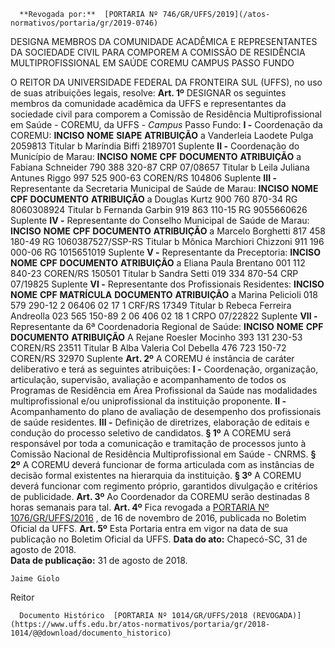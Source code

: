       **Revogada por:**  [PORTARIA Nº 746/GR/UFFS/2019](/atos-normativos/portaria/gr/2019-0746) 

   DESIGNA MEMBROS DA COMUNIDADE ACADÊMICA E REPRESENTANTES DA SOCIEDADE CIVIL PARA COMPOREM A COMISSÃO DE RESIDÊNCIA MULTIPROFISSIONAL EM SAÚDE COREMU CAMPUS PASSO FUNDO  

 O REITOR DA UNIVERSIDADE FEDERAL DA FRONTEIRA SUL (UFFS), no uso de suas atribuições legais, resolve:   **Art. 1º** DESIGNAR os seguintes membros da comunidade acadêmica da UFFS e representantes da sociedade civil para comporem a Comissão de Residência Multiprofissional em Saúde - COREMU, da UFFS - *Campus* Passo Fundo: **I -** Coordenação da COREMU:     **INCISO**    **NOME**    **SIAPE**    **ATRIBUIÇÃO**      a   Vanderleia Laodete Pulga   2059813   Titular     b   Maríndia Biffi   2189701   Suplente     **II -** Coordenação do Município de Marau:     **INCISO**    **NOME**    **CPF**    **DOCUMENTO**     **ATRIBUIÇÃO**      a   Fabiana Schneider   790 388 320-87   CRP 07/08657   Titular     b   Leila Juliana Antunes Riggo   997 525 900-63   COREN/RS 104806   Suplente     **III -** Representante da Secretaria Municipal de Saúde de Marau:     **INCISO**    **NOME**    **CPF**    **DOCUMENTO**     **ATRIBUIÇÃO**      a   Douglas Kurtz   900 760 870-34   RG 8060308924   Titular     b   Fernanda Garbin   919 863 110-15   RG 9055660626   Suplente     **IV -** Representante do Conselho Municipal de Saúde de Marau:     **INCISO**    **NOME**    **CPF**    **DOCUMENTO**     **ATRIBUIÇÃO**      a   Marcelo Borghetti   817 458 180-49   RG 1060387527/SSP-RS   Titular     b   Mônica Marchiori Chizzoni   911 196 000-06   RG 1015651019   Suplente     **V -** Representante da Preceptoria:     **INCISO**    **NOME**    **CPF**    **DOCUMENTO**     **ATRIBUIÇÃO**      a   Eliana Paula Brentano   001 112 840-23   COREN/RS 150501   Titular     b   Sandra Setti   019 334 870-54   CRP 07/19825   Suplente     **VI -** Representante dos Profissionais Residentes:     **INCISO**    **NOME**    **CPF**    **MATRÍCULA**    **DOCUMENTO**    **ATRIBUIÇÃO**      a   Marina Pelicioli   018 579 290-12   2 06406 02 17 1   CRF/RS 17349   Titular     b   Rebeca Ferreira Andreolla   023 565 150-89   2 06 406 02 18 1   CRPO 07/22822   Suplente     **VII -** Representante da 6ª Coordenadoria Regional de Saúde:     **INCISO**    **NOME**    **CPF**    **DOCUMENTO**     **ATRIBUIÇÃO**      A   Rejane Roesler Mocinho   393 131 230-53   COREN/RS 23511   Titular     B   Alba Valeria Col Debella   476 723 150-72   COREN/RS 32970   Suplente       **Art. 2º** A COREMU é instância de caráter deliberativo e terá as seguintes atribuições: **I -** Coordenação, organização, articulação, supervisão, avaliação e acompanhamento de todos os Programas de Residência em Área Profissional da Saúde nas modalidades multiprofissional e/ou uniprofissional da instituição proponente. **II -** Acompanhamento do plano de avaliação de desempenho dos profissionais de saúde residentes. **III -** Definição de diretrizes, elaboração de editais e condução do processo seletivo de candidatos. **§ 1º** A COREMU será responsável por toda a comunicação e tramitação de processos junto à Comissão Nacional de Residência Multiprofissional em Saúde - CNRMS. **§ 2º** A COREMU deverá funcionar de forma articulada com as instâncias de decisão formal existentes na hierarquia da instituição. **§ 3º** A COREMU deverá funcionar com regimento próprio, garantidos divulgação e critérios de publicidade.   **Art. 3º** Ao Coordenador da COREMU serão destinadas 8 horas semanais para tal.   **Art. 4º** Fica revogada a [PORTARIA Nº 1076/GR/UFFS/2016](https://www.uffs.edu.br/atos-normativos/portaria/gr/2016-1076)  , de 16 de novembro de 2016, publicada no Boletim Oficial da UFFS.   **Art. 5º** Esta Portaria entra em vigor na data de sua publicação no Boletim Oficial da UFFS.        **Data do ato:** Chapecó-SC, 31 de agosto de 2018.   
 **Data de publicação:**  31 de agosto de 2018. 

    Jaime Giolo   
 Reitor 

      Documento Histórico  [PORTARIA Nº 1014/GR/UFFS/2018 (REVOGADA)](https://www.uffs.edu.br/atos-normativos/portaria/gr/2018-1014/@@download/documento_historico)     
      